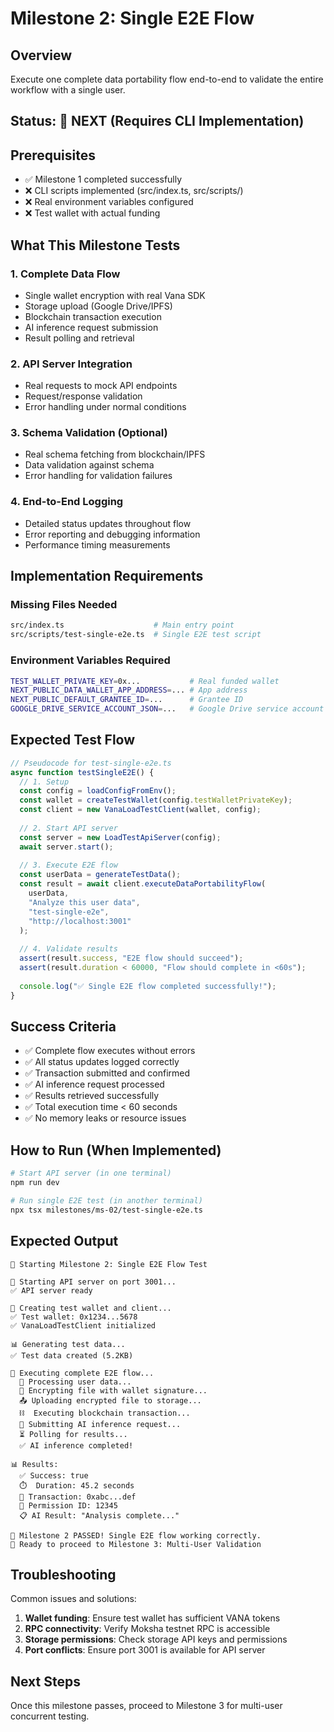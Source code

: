 # Milestone 2: Single E2E Flow

## Overview
Execute one complete data portability flow end-to-end to validate the entire workflow with a single user.

## Status: 🚧 NEXT (Requires CLI Implementation)

## Prerequisites
- ✅ Milestone 1 completed successfully
- ❌ CLI scripts implemented (src/index.ts, src/scripts/)
- ❌ Real environment variables configured
- ❌ Test wallet with actual funding

## What This Milestone Tests

### 1. Complete Data Flow 
- Single wallet encryption with real Vana SDK
- Storage upload (Google Drive/IPFS)
- Blockchain transaction execution
- AI inference request submission
- Result polling and retrieval

### 2. API Server Integration
- Real requests to mock API endpoints
- Request/response validation
- Error handling under normal conditions

### 3. Schema Validation (Optional)
- Real schema fetching from blockchain/IPFS
- Data validation against schema
- Error handling for validation failures

### 4. End-to-End Logging
- Detailed status updates throughout flow
- Error reporting and debugging information
- Performance timing measurements

## Implementation Requirements

### Missing Files Needed
```bash
src/index.ts                    # Main entry point
src/scripts/test-single-e2e.ts  # Single E2E test script
```

### Environment Variables Required
```bash
TEST_WALLET_PRIVATE_KEY=0x...           # Real funded wallet
NEXT_PUBLIC_DATA_WALLET_APP_ADDRESS=... # App address
NEXT_PUBLIC_DEFAULT_GRANTEE_ID=...      # Grantee ID
GOOGLE_DRIVE_SERVICE_ACCOUNT_JSON=...   # Google Drive service account JSON
```

## Expected Test Flow

```typescript
// Pseudocode for test-single-e2e.ts
async function testSingleE2E() {
  // 1. Setup
  const config = loadConfigFromEnv();
  const wallet = createTestWallet(config.testWalletPrivateKey);
  const client = new VanaLoadTestClient(wallet, config);
  
  // 2. Start API server
  const server = new LoadTestApiServer(config);
  await server.start();
  
  // 3. Execute E2E flow
  const userData = generateTestData();
  const result = await client.executeDataPortabilityFlow(
    userData,
    "Analyze this user data",
    "test-single-e2e",
    "http://localhost:3001"
  );
  
  // 4. Validate results
  assert(result.success, "E2E flow should succeed");
  assert(result.duration < 60000, "Flow should complete in <60s");
  
  console.log("✅ Single E2E flow completed successfully!");
}
```

## Success Criteria

- ✅ Complete flow executes without errors
- ✅ All status updates logged correctly  
- ✅ Transaction submitted and confirmed
- ✅ AI inference request processed
- ✅ Results retrieved successfully
- ✅ Total execution time < 60 seconds
- ✅ No memory leaks or resource issues

## How to Run (When Implemented)

```bash
# Start API server (in one terminal)
npm run dev

# Run single E2E test (in another terminal)  
npx tsx milestones/ms-02/test-single-e2e.ts
```

## Expected Output

```
🚀 Starting Milestone 2: Single E2E Flow Test

📡 Starting API server on port 3001...
✅ API server ready

👤 Creating test wallet and client...
✅ Test wallet: 0x1234...5678
✅ VanaLoadTestClient initialized

📊 Generating test data...
✅ Test data created (5.2KB)

🔄 Executing complete E2E flow...
  📝 Processing user data...
  🔐 Encrypting file with wallet signature...
  📤 Uploading encrypted file to storage...
  ⛓️  Executing blockchain transaction...
  🤖 Submitting AI inference request...
  ⏳ Polling for results...
  ✅ AI inference completed!

📊 Results:
  ✅ Success: true
  ⏱️  Duration: 45.2 seconds
  🔗 Transaction: 0xabc...def
  🎯 Permission ID: 12345
  📋 AI Result: "Analysis complete..."

🎉 Milestone 2 PASSED! Single E2E flow working correctly.
🚀 Ready to proceed to Milestone 3: Multi-User Validation
```

## Troubleshooting

Common issues and solutions:

1. **Wallet funding**: Ensure test wallet has sufficient VANA tokens
2. **RPC connectivity**: Verify Moksha testnet RPC is accessible
3. **Storage permissions**: Check storage API keys and permissions
4. **Port conflicts**: Ensure port 3001 is available for API server

## Next Steps

Once this milestone passes, proceed to Milestone 3 for multi-user concurrent testing.
